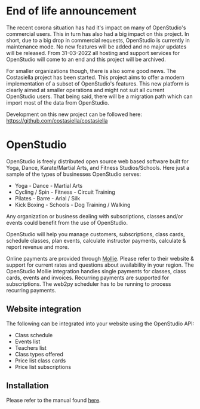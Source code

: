 # End of life announcement

The recent corona situation has had it's impact on many of OpenStudio's commercial users. This in turn has also had a big impact on this project. In short, due to a big drop in commercial requests, OpenStudio is currently in maintenance mode. No new features will be added and no major updates will be released. From 31-03-2022 all hosting and support services for OpenStudio will come to an end and this project will be archived.

For smaller organizations though, there is also some good news. The Costasiella project has been started. This project aims to offer a modern implementation of a subset of OpenStudio's features. This new platform is clearly aimed at smaller operations and might not suit all current OpenStudio users. That being said, there will be a migration path which can import most of the data from OpenStudio. 

Development on this new project can be followed here:
https://github.com/costasiella/costasiella


# OpenStudio

OpenStudio is freely distributed open source web based software built for Yoga, Dance, Karate/Martial Arts, and Fitness Studios/Schools. Here just a sample of the types of businesses OpenStudio serves:

- Yoga            - Dance        - Martial Arts
- Cycling / Spin  - Fitness      - Circuit Training
- Pilates         - Barre        - Arial / Silk
- Kick Boxing     - Schools      - Dog Training / Walking

Any organization or business dealing with subscriptions, classes and/or events could benefit from the use of OpenStudio.

OpenStudio will help you manage customers, subscriptions, class cards, schedule classes, plan events, calculate instructor payments, calculate & report revenue and more.

Online payments are provided through [Mollie](https://www.mollie.com/en). Please refer to their website & support for current rates and questions about availability in your region.
The OpenStudio Mollie integration handles single payments for classes, class cards, events and invoices. Recurring payments are supported for subscriptions. The web2py scheduler has to be running to process recurring payments.

## Website integration

The following can be integrated into your website using the OpenStudio API:

- Class schedule
- Events list
- Teachers list
- Class types offered
- Price list class cards
- Price list subscriptions


## Installation

Please refer to the manual found [here](http://openstudio-docs.readthedocs.io/en/latest/).

